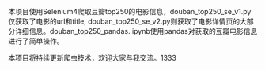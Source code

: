 本项目使用Selenium4爬取豆瓣top250的电影信息，douban_top250_se_v1.py仅获取了电影的url和title, douban_top250_se_v2.py则获取了电影详情页的大部分详细信息。douban_top250_pandas.
ipynb使用pandas对获取的豆瓣电影信息进行了简单操作。

本项目将持续更新爬虫技术，欢迎大家与我交流。1333